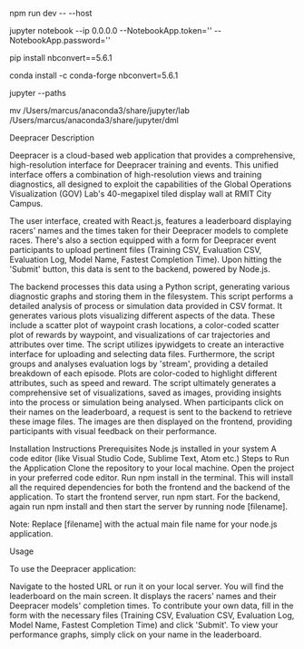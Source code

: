 npm run dev -- --host

jupyter notebook --ip 0.0.0.0 --NotebookApp.token='' --NotebookApp.password=''

pip install nbconvert==5.6.1

conda install -c conda-forge nbconvert=5.6.1

jupyter --paths

mv /Users/marcus/anaconda3/share/jupyter/lab /Users/marcus/anaconda3/share/jupyter/dml

Deepracer
Description

Deepracer is a cloud-based web application that provides a comprehensive, high-resolution interface for Deepracer training and events. This unified interface offers a combination of high-resolution views and training diagnostics, all designed to exploit the capabilities of the Global Operations Visualization (GOV) Lab's 40-megapixel tiled display wall at RMIT City Campus.

The user interface, created with React.js, features a leaderboard displaying racers' names and the times taken for their Deepracer models to complete races. There's also a section equipped with a form for Deepracer event participants to upload pertinent files (Training CSV, Evaluation CSV, Evaluation Log, Model Name, Fastest Completion Time). Upon hitting the 'Submit' button, this data is sent to the backend, powered by Node.js.

The backend processes this data using a Python script, generating various diagnostic graphs and storing them in the filesystem. This script performs a detailed analysis of process or simulation data provided in CSV format. It generates various plots visualizing different aspects of the data. These include a scatter plot of waypoint crash locations, a color-coded scatter plot of rewards by waypoint, and visualizations of car trajectories and attributes over time. The script utilizes ipywidgets to create an interactive interface for uploading and selecting data files. Furthermore, the script groups and analyses evaluation logs by 'stream', providing a detailed breakdown of each episode. Plots are color-coded to highlight different attributes, such as speed and reward. The script ultimately generates a comprehensive set of visualizations, saved as images, providing insights into the process or simulation being analysed. When participants click on their names on the leaderboard, a request is sent to the backend to retrieve these image files. The images are then displayed on the frontend, providing participants with visual feedback on their performance.

Installation Instructions
Prerequisites
Node.js installed in your system
A code editor (like Visual Studio Code, Sublime Text, Atom etc.)
Steps to Run the Application
Clone the repository to your local machine.
Open the project in your preferred code editor.
Run npm install in the terminal. This will install all the required dependencies for both the frontend and the backend of the application.
To start the frontend server, run npm start.
For the backend, again run npm install and then start the server by running node [filename].

Note: Replace [filename] with the actual main file name for your node.js application.

Usage

To use the Deepracer application:

Navigate to the hosted URL or run it on your local server.
You will find the leaderboard on the main screen. It displays the racers' names and their Deepracer models' completion times.
To contribute your own data, fill in the form with the necessary files (Training CSV, Evaluation CSV, Evaluation Log, Model Name, Fastest Completion Time) and click 'Submit'.
To view your performance graphs, simply click on your name in the leaderboard.